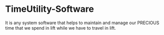 # TimeUtility-Software
It is any system software that helps to maintain and  manage our PRECIOUS time that we spend in lift while we have to travel in lift.
